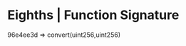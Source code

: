 Eighths   |   Function Signature
========================  
96e4ee3d  =>  convert(uint256,uint256)  
